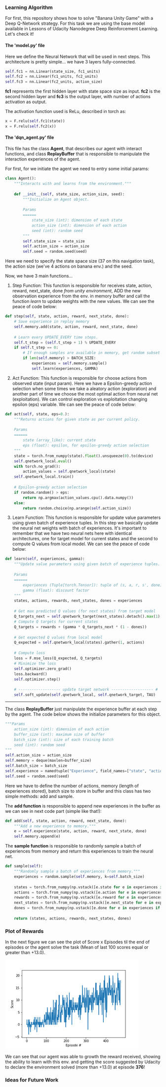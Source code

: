 [//]: # (Image References)

[image1]: results/solved.png  "Results"

### Learning Algorithm

For first, this repository shows how to solve "Banana Unity Game" with a Deep Q-Network strategy. For this task we are using the base model available in Lessons of Udacity Nanodegree Deep Reinforcement Learning. Let's check it!

#### The 'model.py' file

Here we define the Neural Network that will be used in next steps. This architecture is pretty simple... we have 3 layers fully-connected.

```python
self.fc1 = nn.Linear(state_size, fc1_units)
self.fc2 = nn.Linear(fc1_units, fc2_units)
self.fc3 = nn.Linear(fc2_units, action_size)
```

**fc1** represents the first hidden layer with state space size as input. **fc2** is the second hidden layer and **fc3** is the output layer, with number of actions activation as output.

The activation function used is ReLu, described in torch as:

```python
x = F.relu(self.fc1(state))
x = F.relu(self.fc2(x))
```


#### The 'dqn_agent.py' file

This file has the class **Agent**, that describes our agent with interact functions, and class **ReplayBuffer** that is responsible to manipulate the interaction experiences of the agent.

For first, for we initiate the agent we need to entry some initial params:

```python
class Agent():
    """Interacts with and learns from the environment."""

    def __init__(self, state_size, action_size, seed):
        """Initialize an Agent object.

        Params
        ======
            state_size (int): dimension of each state
            action_size (int): dimension of each action
            seed (int): random seed
        """
        self.state_size = state_size
        self.action_size = action_size
        self.seed = random.seed(seed)
```

Here we need to specify the state space size (37 on this navigation task), the action size (we've 4 actions on banana env.) and the seed.

Now, we have 3 main functions...

1. Step Function: This function is responsible for receives state, action, reward, next_state, done *from unity environment*, ADD the new observation experience from the env. in memory buffer and call the function *learn* to update weights with the new values. We can see the peace of code below:

```python
def step(self, state, action, reward, next_state, done):
    # Save experience in replay memory
    self.memory.add(state, action, reward, next_state, done)

    # Learn every UPDATE_EVERY time steps.
    self.t_step = (self.t_step + 1) % UPDATE_EVERY
    if self.t_step == 0:
        # If enough samples are available in memory, get random subset and learn
        if len(self.memory) > BATCH_SIZE:
            experiences = self.memory.sample()
            self.learn(experiences, GAMMA)
```

2. Act Function: This function is responsible for choose actions from observed state (input param). Here we have a Epsilon-greedy action selection when some times we take a aleatory action (exploration) and another part of time we choose the most optimal action from neural net (exploitation).
We can control exploration vs exploitation changing epsilon (eps) variable.
We can see the peace of code below:

```python
def act(self, state, eps=0.):
    """Returns actions for given state as per current policy.

    Params
    ======
        state (array_like): current state
        eps (float): epsilon, for epsilon-greedy action selection
    """
    state = torch.from_numpy(state).float().unsqueeze(0).to(device)
    self.qnetwork_local.eval()
    with torch.no_grad():
        action_values = self.qnetwork_local(state)
    self.qnetwork_local.train()

    # Epsilon-greedy action selection
    if random.random() > eps:
        return np.argmax(action_values.cpu().data.numpy())
    else:
        return random.choice(np.arange(self.action_size))
```

3. Learn Function: This function is responsible for update value parameters using given batch of experience tuples. In this step we basically update the neural net weights with batch of experiences. It's important to remember that we have two neural nets here with identical architectures, one for target model for current states and the second to compute Q values from local model.
We can see the peace of code below:

```python
def learn(self, experiences, gamma):
    """Update value parameters using given batch of experience tuples.

    Params
    ======
        experiences (Tuple[torch.Tensor]): tuple of (s, a, r, s', done) tuples
        gamma (float): discount factor
    """
    states, actions, rewards, next_states, dones = experiences

    # Get max predicted Q values (for next states) from target model
    Q_targets_next = self.qnetwork_target(next_states).detach().max(1)[0].unsqueeze(1)
    # Compute Q targets for current states
    Q_targets = rewards + (gamma * Q_targets_next * (1 - dones))

    # Get expected Q values from local model
    Q_expected = self.qnetwork_local(states).gather(1, actions)

    # Compute loss
    loss = F.mse_loss(Q_expected, Q_targets)
    # Minimize the loss
    self.optimizer.zero_grad()
    loss.backward()
    self.optimizer.step()

    # ------------------- update target network ------------------- #
    self.soft_update(self.qnetwork_local, self.qnetwork_target, TAU)
```

---

The class **ReplayBuffer** just manipulate the experience buffer at each step by the agent. The code below shows the initialize parameters for this object.

```python
"""Params
    action_size (int): dimension of each action
    buffer_size (int): maximum size of buffer
    batch_size (int): size of each training batch
    seed (int): random seed
"""
self.action_size = action_size
self.memory = deque(maxlen=buffer_size)
self.batch_size = batch_size
self.experience = namedtuple("Experience", field_names=["state", "action", "reward", "next_state", "done"])
self.seed = random.seed(seed)    
```

Here we have to define the number of actions, memory (length of experiences stored), batch size to store in buffer and this class has two simple methods: add and sample.

The **add function** is responsible to append new experiences in the buffer as we can see in next code part (simple like that!):

```python
def add(self, state, action, reward, next_state, done):
    """Add a new experience to memory."""
    e = self.experience(state, action, reward, next_state, done)
    self.memory.append(e)   
```

The **sample function** is responsible to randomly sample a batch of experiences from memory and return this experiences to train the neural net.

```python
def sample(self):
    """Randomly sample a batch of experiences from memory."""
    experiences = random.sample(self.memory, k=self.batch_size)

    states = torch.from_numpy(np.vstack([e.state for e in experiences if e is not None])).float().to(device)
    actions = torch.from_numpy(np.vstack([e.action for e in experiences if e is not None])).long().to(device)
    rewards = torch.from_numpy(np.vstack([e.reward for e in experiences if e is not None])).float().to(device)
    next_states = torch.from_numpy(np.vstack([e.next_state for e in experiences if e is not None])).float().to(device)
    dones = torch.from_numpy(np.vstack([e.done for e in experiences if e is not None]).astype(np.uint8)).float().to(device)

    return (states, actions, rewards, next_states, dones)  
```

### Plot of Rewards

In the next figure we can see the plot of Score x Episodes til the end of episodes or the agent solve the task (Mean of last 100 scores equal or greater than +13.0).

![image1]

We can see that our agent was able to growth the reward received, showing the ability to learn with this env. and getting the score suggested by Udacity to declare the environment solved (more than +13.0) at episode **376**!

### Ideas for Future Work
